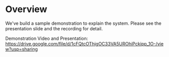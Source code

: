 # Overview
We've build a sample demonstration to explain the system. Please see the presentation slide and the recording for detail.

Demonstration Video and Presentation: https://drive.google.com/file/d/1cFQtcOThjgOC33VA5UROhiPckipp_1O-/view?usp=sharing 
